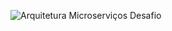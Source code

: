 ![Arquitetura Microserviços Desafio](/Ms_Architecture_Desafio_1.png "Arquitetura Microserviços Desafio 1")